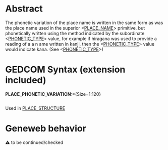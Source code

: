 ﻿# Abstract
The phonetic variation of the place name is written in the same form as  was the place name used in
the superior &lt;<a href=Ged.PLACE_NAME.md>PLACE_NAME</a>&gt; primitive, but phonetically written using the method indicated by the
subordinate &lt;<a href=Ged.PHONETIC_TYPE.md>PHONETIC_TYPE</a>&gt; value, for example if hiragana was used to provide a reading of a a
n ame written in kanji, then the &lt;<a href=Ged.PHONETIC_TYPE.md>PHONETIC_TYPE</a>&gt; value would indicate kana. (See &lt;<a href=Ged.PHONETIC_TYPE.md>PHONETIC_TYPE</a>&gt;)


# GEDCOM Syntax (extension included)

**PLACE_PHONETIC_VARIATION**:={Size=1:120}
<pre>
</pre>
Used in <a href=Ged.PLACE_STRUCTURE.md>PLACE_STRUCTURE</a><br />

# Geneweb behavior


:warning: to be continued/checked

